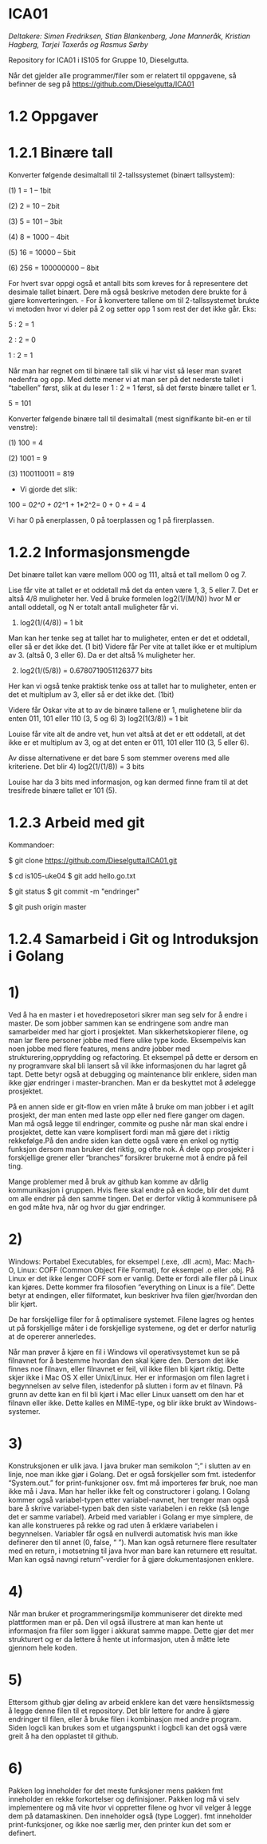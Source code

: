 # ICA01


*Deltakere: Simen Fredriksen, Stian Blankenberg, Jone Manneråk, Kristian Hagberg, Tarjei Taxerås og Rasmus Sørby*


Repository for ICA01 i IS105 for Gruppe 10, Dieselgutta. 

Når det gjelder alle programmer/filer som er relatert til oppgavene, så befinner de seg på https://github.com/Dieselgutta/ICA01 

# 1.2 Oppgaver

# 1.2.1​ Binære tall

Konverter følgende desimaltall til 2-tallssystemet (binært tallsystem):

(1) 1 = 1 – 1bit 

(2) 2 = 10 – 2bit 

(3) 5 = 101 – 3bit 

(4) 8 = 1000 – 4bit 

(5) 16 = 10000 – 5bit 

(6) 256 = 100000000 – 8bit 

For hvert svar oppgi også et antall bits som kreves for å representere det desimale tallet binært. Dere må også beskrive metoden dere brukte for å gjøre konverteringen. - For å konvertere tallene om til 2-tallssystemet brukte vi metoden hvor vi deler på 2 og setter opp 1 som rest der det ikke går. Eks:

5 : 2 = 1

2 : 2 = 0

1 : 2 = 1 

Når man har regnet om til binære tall slik vi har vist så leser man svaret nedenfra og opp. Med dette mener vi at man ser på det nederste tallet i “tabellen” først, slik at du leser 1 : 2 = 1 først, så det første binære tallet er 1.

5 = 101


Konverter følgende binære tall til desimaltall (mest signifikante bit-en er til venstre):

(1) 100 = 4 

(2) 1001 = 9 

(3) 1100110011 = 819 

- Vi gjorde det slik: 

100 = 0*2^0 + 0*2^1 + 1*2^2= 0 + 0 + 4 = 4 

Vi har 0 på enerplassen, 0 på toerplassen og 1 på firerplassen.


# 1.2.2 Informasjonsmengde

Det binære tallet kan være mellom 000 og 111, altså et tall mellom 0 og 7. 

Lise får vite at tallet er et oddetall må det da enten være 1, 3, 5 eller 7. Det er altså 4/8 muligheter her. Ved å bruke formelen log2(1/(M/N)) hvor M er antall oddetall, og N er totalt antall muligheter får vi.

1) log2(1/(4/8)) = 1 bit

Man kan her tenke seg at tallet har to muligheter, enten er det et oddetall, eller så er det ikke det. (1 bit)
Videre får Per vite at tallet ikke er et multiplum av 3. (altså 0, 3 eller 6). Da er det altså ⅝ muligheter her.

2) log2(1/(5/8)) = 0.6780719051126377 bits

Her kan vi også tenke praktisk tenke oss at tallet har to muligheter, enten er det et multiplum av 3, eller så er det ikke det. (1bit)

Videre får Oskar vite at to av de binære tallene er 1, mulighetene blir da enten 011, 101 eller 110 (3, 5 og 6)
3) log2(1(3/8)) = 1 bit

Louise får vite alt de andre vet, hun vet altså at det er ett oddetall, at det ikke er et multiplum av 3, og at det enten er 011, 101 eller 110 (3, 5 eller 6).

Av disse alternativene er det bare 5 som stemmer overens med alle kriteriene. Det blir 
4) log2(1/(1/8)) = 3 bits

Louise har da 3 bits med informasjon, og kan dermed finne fram til at det tresifrede binære tallet er 101 (5).


# 1.2.3 Arbeid med git

Kommandoer: 

$ git clone https://github.com/Dieselgutta/ICA01.git

$ cd is105-uke04 $ git add hello.go.txt 

$ git status $ git commit -m "endringer" 

$ git push origin master 


# 1.2.4 Samarbeid i Git og Introduksjon i Golang


  # 1) 
  Ved å ha en master i et hovedreposetori sikrer man seg selv for å endre i master. De som jobber sammen kan se endringene
  som andre man samarbeider med har gjort i prosjektet. Man sikkerhetskopierer filene, og man lar flere personer jobbe med
  flere ulike type kode. Eksempelvis kan noen jobbe med flere features, mens andre jobber med strukturering,opprydding og
  refactoring. Et eksempel på dette er dersom en ny programvare skal bli lansert så vil ikke informasjonen du har lagret gå
  tapt. Dette betyr også at debugging og maintenance blir enklere, siden man ikke gjør endringer i master-branchen. Man er da
  beskyttet mot å ødelegge prosjektet. 


  På en annen side er git-flow en vrien måte å bruke om man jobber i et agilt prosjekt, der man enten med laste opp eller ned
  flere ganger om dagen. Man må også legge til endringer, commite og pushe når man skal endre i prosjektet, dette kan være
  komplisert fordi man må gjøre det i riktig rekkefølge.På den andre siden kan dette også være en enkel og nyttig funksjon
  dersom man bruker det riktig, og ofte nok. Å dele opp prosjekter i forskjellige grener eller “branches” forsikrer brukerne
  mot å endre på feil ting. 


  Mange problemer med å bruk av github kan komme av dårlig kommunikasjon i gruppen. Hvis flere skal endre på en kode, blir
  det dumt om alle endrer på den samme tingen. Det er derfor viktig å kommunisere på en god måte hva, når og hvor du gjør
  endringer. 


  # 2)
  Windows: Portabel Executables, for eksempel (.exe, .dll .acm),  Mac: Mach-O,  Linux: COFF (Common Object File Format),
  for eksempel .o eller .obj. På Linux er det ikke lenger COFF som er vanlig. Dette er fordi alle filer på Linux kan kjøres.
  Dette kommer fra filosofien “everything on Linux is a file”. Dette betyr at endingen, eller filformatet, kun beskriver hva
  filen gjør/hvordan den blir kjørt. 


  De har forskjellige filer for å optimalisere systemet. Filene lagres og hentes ut på forskjellige måter i de forskjellige
  systemene, og det er derfor naturlig at de opererer annerledes. 


  Når man prøver å kjøre en fil i Windows vil operativsystemet kun se på filnavnet for å bestemme hvordan den skal kjøre den.
  Dersom det ikke finnes noe filnavn, eller filnavnet er feil, vil ikke filen bli kjørt riktig. Dette skjer ikke i Mac OS X
  eller Unix/Linux. Her er informasjon om filen lagret i begynnelsen av selve filen, istedenfor på slutten i form av et
  filnavn. På grunn av dette kan en fil bli kjørt i Mac eller Linux uansett om den har et filnavn eller ikke. Dette kalles en
  MIME-type, og blir ikke brukt av Windows-systemer. 


  # 3) 
  Konstruksjonen er ulik java. I java bruker man semikolon “;” i slutten av en linje, noe man ikke gjør i Golang. Det er
  også forskjeller som fmt. istedenfor “System.out.” for print-funksjoner osv. fmt må importeres før bruk, noe man ikke må i
  Java. Man har heller ikke felt og constructorer i golang. I Golang kommer også variabel-typen etter variabel-navnet, her
  trenger man også bare å skrive variabel-typen bak den siste variabelen i en rekke (så lenge det er samme variabel). Arbeid
  med variabler i Golang er mye simplere, de kan alle konstrueres på rekke og rad uten å erklære variabelen i begynnelsen.
  Variabler får også en nullverdi automatisk hvis man ikke definerer den til annet (0, false, “ ”). Man kan også returnere
  flere resultater med en return, i motsetning til java hvor man bare kan returnere ett resultat. Man kan også navngi 
  return”-verdier for å gjøre dokumentasjonen enklere. 


  # 4) 
  Når man bruker et programmeringsmiljø kommuniserer det direkte med plattformen man er på. Den vil også illustrere at man
  kan hente ut informasjon fra filer som ligger i akkurat samme mappe. Dette gjør det mer strukturert og er da lettere å hente
  ut informasjon, uten å måtte lete gjennom hele koden. 


  # 5) 
  Ettersom github gjør deling av arbeid enklere kan det være hensiktsmessig å legge denne filen til et repository. Det blir
  lettere for andre å gjøre endringer til filen, eller å bruke filen i kombinasjon med andre program. Siden logcli kan brukes
  som et utgangspunkt i logbcli kan det også være greit å ha den opplastet til github.


  # 6) 
  Pakken log inneholder for det meste funksjoner mens pakken fmt inneholder en rekke forkortelser og definisjoner. Pakken
  log må vi selv implementere og må vite hvor vi oppretter filene og hvor vil velger å legge dem på datamaskinen. Den
  inneholder også (type Logger). fmt inneholder print-funksjoner, og ikke noe særlig mer, den printer kun det som er definert.
